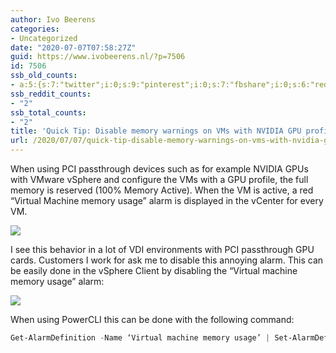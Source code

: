 ```yaml
---
author: Ivo Beerens
categories:
- Uncategorized
date: "2020-07-07T07:58:27Z"
guid: https://www.ivobeerens.nl/?p=7506
id: 7506
ssb_old_counts:
- a:5:{s:7:"twitter";i:0;s:9:"pinterest";i:0;s:7:"fbshare";i:0;s:6:"reddit";i:0;s:6:"tumblr";i:0;}
ssb_reddit_counts:
- "2"
ssb_total_counts:
- "2"
title: 'Quick Tip: Disable memory warnings on VMs with NVIDIA GPU profiles'
url: /2020/07/07/quick-tip-disable-memory-warnings-on-vms-with-nvidia-gpu-profiles/
---
```


When using PCI passthrough devices such as for example NVIDIA GPUs with VMware vSphere and configure the VMs with a GPU profile, the full memory is reserved (100% Memory Active). When the VM is active, a red “Virtual Machine memory usage” alarm is displayed in the vCenter for every VM.

[![](http://localhost/wp-content/uploads/2020/07/VM-memory-Usage-300x37.png)](http://localhost/wp-content/uploads/2020/07/VM-memory-Usage.png)

I see this behavior in a lot of VDI environments with PCI passthrough GPU cards. Customers I work for ask me to disable this annoying alarm. This can be easily done in the vSphere Client by disabling the “Virtual machine memory usage” alarm:

[![](http://localhost/wp-content/uploads/2020/07/2-300x120.png)](http://localhost/wp-content/uploads/2020/07/2.png)

When using PowerCLI this can be done with the following command:

```powershell  
Get-AlarmDefinition -Name ‘Virtual machine memory usage’ | Set-AlarmDefinition -Enabled:$false  
```
